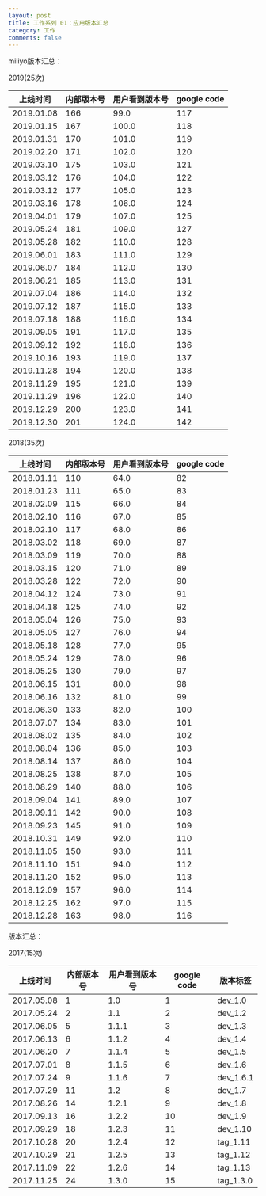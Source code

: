 ```yaml
---
layout: post
title: 工作系列 01：应用版本汇总
category: 工作
comments: false
---
```


miliyo版本汇总：


2019(25次)

上线时间       | 内部版本号   | 用户看到版本号| google code
-----| -----| -----| -----
2019.01.08    | 166| 99.0 | 117
2019.01.15    | 167| 100.0| 118
2019.01.31    | 170| 101.0| 119
2019.02.20    | 171| 102.0| 120
2019.03.10    | 175| 103.0| 121
2019.03.12    | 176| 104.0| 122
2019.03.12    | 177| 105.0| 123
2019.03.16    | 178| 106.0| 124
2019.04.01    | 179| 107.0| 125
2019.05.24    | 181| 109.0| 127
2019.05.28    | 182| 110.0| 128
2019.06.01    | 183| 111.0| 129
2019.06.07    | 184| 112.0| 130
2019.06.21    | 185| 113.0| 131
2019.07.04    | 186| 114.0| 132
2019.07.12    | 187| 115.0| 133
2019.07.18    | 188| 116.0| 134
2019.09.05    | 191| 117.0| 135
2019.09.12    | 192| 118.0| 136
2019.10.16    | 193| 119.0| 137
2019.11.28    | 194| 120.0| 138
2019.11.29    | 195| 121.0| 139
2019.11.29    | 196| 122.0| 140
2019.12.29    | 200| 123.0| 141
2019.12.30    | 201| 124.0| 142


2018(35次)

上线时间       | 内部版本号   | 用户看到版本号| google code
-----| -----| -----| -----
2018.01.11    | 110| 64.0| 82
2018.01.23    | 111| 65.0| 83
2018.02.09    | 115| 66.0| 84
2018.02.10    | 116| 67.0| 85
2018.02.10    | 117| 68.0| 86
2018.03.02    | 118| 69.0| 87
2018.03.09    | 119| 70.0| 88
2018.03.15    | 120| 71.0| 89
2018.03.28    | 122| 72.0| 90
2018.04.12    | 124| 73.0| 91 
2018.04.18    | 125| 74.0| 92
2018.05.04    | 126| 75.0| 93
2018.05.05    | 127| 76.0| 94
2018.05.18    | 128| 77.0| 95
2018.05.24    | 129| 78.0| 96
2018.05.25    | 130| 79.0| 97
2018.06.15    | 131| 80.0| 98
2018.06.16    | 132| 81.0| 99
2018.06.30    | 133| 82.0| 100
2018.07.07    | 134| 83.0| 101
2018.08.02    | 135| 84.0| 102
2018.08.04    | 136| 85.0| 103
2018.08.14    | 137| 86.0| 104
2018.08.25    | 138| 87.0| 105
2018.08.29    | 140| 88.0| 106
2018.09.04    | 141| 89.0| 107
2018.09.11    | 142| 90.0| 108
2018.09.23    | 145| 91.0| 109
2018.10.31    | 149| 92.0| 110
2018.11.05    | 150| 93.0| 111
2018.11.10    | 151| 94.0| 112
2018.11.20    | 152| 95.0| 113
2018.12.09    | 157| 96.0| 114
2018.12.25    | 162| 97.0| 115
2018.12.28    | 163| 98.0| 116

版本汇总：

2017(15次)

上线时间       | 内部版本号   | 用户看到版本号| google code| 版本标签
-----| -----| -----| -----| -----
2017.05.08    |  1|   1.0| 1 | dev_1.0
2017.05.24    |  2|   1.1| 2 | dev_1.2 
2017.06.05    |  5| 1.1.1| 3 | dev_1.3 
2017.06.13    |  6| 1.1.2| 4 | dev_1.4 
2017.06.20    |  7| 1.1.4| 5 | dev_1.5 
2017.07.01    |  8| 1.1.5| 6 | dev_1.6 
2017.07.24    |  9| 1.1.6| 7 | dev_1.6.1 
2017.07.29    | 11|   1.2| 8 | dev_1.7
2017.08.26    | 14| 1.2.1| 9 | dev_1.8
2017.09.13    | 16| 1.2.2|10 | dev_1.9
2017.09.29    | 18| 1.2.3|11 | dev_1.10
2017.10.28    | 20| 1.2.4|12 | tag_1.11
2017.10.29    | 21| 1.2.5|13 | tag_1.12
2017.11.09    | 22| 1.2.6|14 | tag_1.13
2017.11.25    | 24| 1.3.0|15 | tag_1.3.0